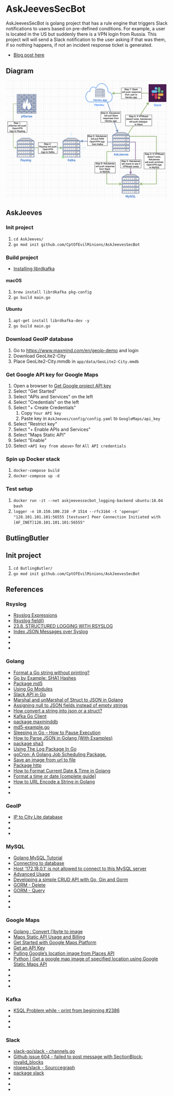 # AskJeevesSecBot

AskJeevesSecBot is golang project that has a rule engine that triggers Slack notifications to users based on pre-defined conditions. For example, a user is located in the US but suddenly there is a VPN login from Russia. This project will will send a Slack notification to the user asking if that was them, if so nothing happens, if not an incident response ticket is generated.

* [Blog post here]()

## Diagram
<p align="center">
  <img src=".img/diagram.png">
</p>

## AskJeeves
### Init project
1. `cd AskJeeves/`
1. `go mod init github.com/CptOfEvilMinions/AskJeevesSecBot`

### Build project
* [Installing librdkafka](https://github.com/confluentinc/confluent-kafka-go#getting-started)

#### macOS
1. `brew install librdkafka pkg-config`
1. `go build main.go`

#### Ubuntu
1. `apt-get install librdkafka-dev -y`
1. `go build main.go`

### Download GeoIP database
1. Go to https://www.maxmind.com/en/geoip-demo and login
1. Download GeoLite2-City
1. Place GeoLite2-City.mmdb in `app/data/GeoLite2-City.mmdb`

### Get Google API key for Google Maps
1. Open a browser to [Get Google project API key](https://developers.google.com/maps/gmp-get-started)
1. Select "Get Started"
1. Select "APIs and Services" on the left
1. Select "Credentials" on the left
1. Select "+ Create Credentials"
    1. Copy `Your API key`
    1. Paste key in `AskJeeves/config/config.yaml` to `GoogleMaps/api_key`
1. Select "Restrict key"
1. Select "+ Enable APIs and Services"
1. Select "Maps Static API"
1. Select "Enable"
1. Select `<API key from above>` for `All API credentials`


### Spin up Docker stack
1. `docker-compose build`
1. `docker-compose up -d`

### Test setup
1. `docker run -it --net askjeevessecbot_logging-backend ubuntu:18.04 bash`
1. `logger -n 10.150.100.210 -P 1514 --rfc3164 -t 'openvpn' "128.101.101.101:56555 [testuser] Peer Connection Initiated with [AF_INET]128.101.101.101:56555"`

## ButlingButler

## Init project
1. `cd ButlingButler/`
1. `go mod init github.com/CptOfEvilMinions/AskJeevesSecBot`

## References
### Rsyslog
* [Rsyslog Expressions](https://www.rsyslog.com/doc/v8-stable/rainerscript/expressions.html)
* [Rsyslog field()](https://www.rsyslog.com/doc/v8-stable/rainerscript/functions/rs-field.html)
* [23.8. STRUCTURED LOGGING WITH RSYSLOG](https://access.redhat.com/documentation/en-us/red_hat_enterprise_linux/7/html/system_administrators_guide/s1-structured_logging_with_rsyslog)
* [Index JSON Messages over Syslog](https://sematext.com/docs/logs/json-messages-over-syslog/)
* []()
* []()
* []()

### Golang
* [Format a Go string without printing?](https://stackoverflow.com/questions/11123865/format-a-go-string-without-printing)
* [Go by Example: SHA1 Hashes](https://gobyexample.com/sha1-hashes)
* [Package md5](https://golang.org/pkg/crypto/md5/)
* [Using Go Modules](https://blog.golang.org/using-go-modules)
* [Slack API in Go](https://github.com/slack-go/slack)
* [Marshal and unMarshal of Struct to JSON in Golang](https://www.restapiexample.com/golang-tutorial/marshal-and-unmarshal-of-struct-data-using-golang/)
* [Assigning null to JSON fields instead of empty strings](https://stackoverflow.com/questions/31048557/assigning-null-to-json-fields-instead-of-empty-strings)
* [How convert a string into json or a struct?](https://forum.golangbridge.org/t/how-convert-a-string-into-json-or-a-struct/3457)
* [Kafka Go Client](https://docs.confluent.io/current/clients/go.html)
* [package maxminddb](https://pkg.go.dev/github.com/oschwald/maxminddb-golang?tab=doc#example-Reader.Lookup-Interface)
* [md5-example.go](https://gist.github.com/sergiotapia/8263278)
* [Sleeping in Go – How to Pause Execution](https://golangcode.com/sleeping-with-go/)
* [How to Parse JSON in Golang (With Examples)](https://www.sohamkamani.com/blog/2017/10/18/parsing-json-in-golang/)
* [package sha3](https://pkg.go.dev/golang.org/x/crypto/sha3?tab=overview)
* [Using The Log Package In Go](https://www.ardanlabs.com/blog/2013/11/using-log-package-in-go.html)
* [goCron: A Golang Job Scheduling Package.](https://github.com/jasonlvhit/gocron)
* [Save an image from url to file](https://stackoverflow.com/questions/22417283/save-an-image-from-url-to-file)
* [Package http](https://golang.org/pkg/net/http/)
* [How to Format Current Date & Time in Golang](https://www.utekar.com/golang-current-date-time-format/)
* [Format a time or date [complete guide]](https://yourbasic.org/golang/format-parse-string-time-date-example/)
* [How to URL Encode a String in Golang](https://www.urlencoder.io/golang/)
* []()
* []()

### GeoIP
* [IP to City Lite database](https://db-ip.com/db/download/ip-to-city-lite)
* []()
* []()
* []()

### MySQL 
* [Golang MySQL Tutorial](https://tutorialedge.net/golang/golang-mysql-tutorial/)
* [Connecting to database](http://gorm.io/docs/connecting_to_the_database.html)
* [Host '172.18.0.1' is not allowed to connect to this MySQL server](https://github.com/docker-library/mysql/issues/275)
* [Advanced Usage](http://jinzhu.me/gorm/advanced.html#compose-primary-key)
* [Developing a simple CRUD API with Go, Gin and Gorm](https://medium.com/@cgrant/developing-a-simple-crud-api-with-go-gin-and-gorm-df87d98e6ed1)
* [GORM - Delete](http://gorm.io/docs/delete.html)
* [GORM - Query](http://gorm.io/docs/query.html)
* []()
* []()
* []()

### Google Maps
* [Golang : Convert []byte to image](https://www.socketloop.com/tutorials/golang-convert-byte-to-image)
* [Maps Static API Usage and Billing](https://developers.google.com/maps/documentation/maps-static/usage-and-billing?hl=en_US)
* [Get Started with Google Maps Platform](https://developers.google.com/maps/gmp-get-started)
* [Get an API Key](https://developers.google.com/places/web-service/get-api-key)
* [Pulling Google’s location image from Places API](https://forum.bubble.io/t/pulling-googles-location-image-from-places-api/1549)
* [Python | Get a google map image of specified location using Google Static Maps API](https://tutorialspoint.dev/language/python/python-get-google-map-image-specified-location-using-google-static-maps-api)
* []()
* []()
* []()
* []()

### Kafka
* [KSQL Problem while - print <topic> from beginning #2386](https://github.com/confluentinc/ksql/issues/2386)
* []()
* []()
* []()

### Slack
* [slack-go/slack - channels.go](https://github.com/slack-go/slack/blob/master/channels.go)
* [Github issue 604 - failed to post message with SectionBlock: invalid_blocks](https://github.com/slack-go/slack/issues/603)
* [nlopes/slack - Sourccegraph](https://sourcegraph.com/github.com/nlopes/slack@7c3a24ccf8f5053022381bde95e29cf882700285/-/blob/block.go#L61)
* [package slack](https://pkg.go.dev/github.com/slack-go/slack?tab=doc#AttachmentAction)
* []()
* []()
* []()
